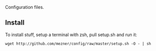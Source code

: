 Configuration files.

Install
--------
To install stuff, setup a terminal with zsh, pull setup.sh and run it:
```
wget http://github.com/mezner/config/raw/master/setup.sh -O - | sh
```
